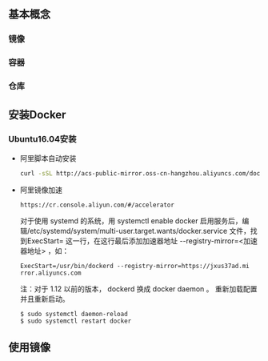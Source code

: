 

## 基本概念

### 镜像

### 容器

### 仓库

## 安装Docker

### Ubuntu16.04安装

* 阿里脚本自动安装

  ```bash
  curl -sSL http://acs-public-mirror.oss-cn-hangzhou.aliyuncs.com/docker-engine/internet | sh -
  ```

* 阿里镜像加速

  ```
  https://cr.console.aliyun.com/#/accelerator
  ```

  对于使用 systemd 的系统，用  systemctl enable docker  启用服务后，编辑/etc/systemd/system/multi-user.target.wants/docker.service  文件，找到ExecStart=  这一行，在这行最后添加加速器地址  --registry-mirror=<加速器地址>  ，如：

  ```
  ExecStart=/usr/bin/dockerd --registry-mirror=https://jxus37ad.mi
  rror.aliyuncs.com
  ```

  注：对于 1.12 以前的版本， dockerd  换成  docker daemon  。
  重新加载配置并且重新启动。

  ```
  $ sudo systemctl daemon-reload
  $ sudo systemctl restart docker
  ```


## 使用镜像



























